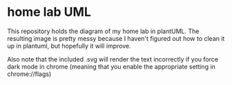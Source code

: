 # home lab UML
This repository holds the diagram of my home lab in plantUML.  The resulting image is pretty messy because I haven't figured out how to clean it up in plantuml, but hopefully it will improve.

Also note that the included .svg will render the text incorrectly if you force dark mode in chrome (meaning that you enable the appropriate setting in chrome://flags)
